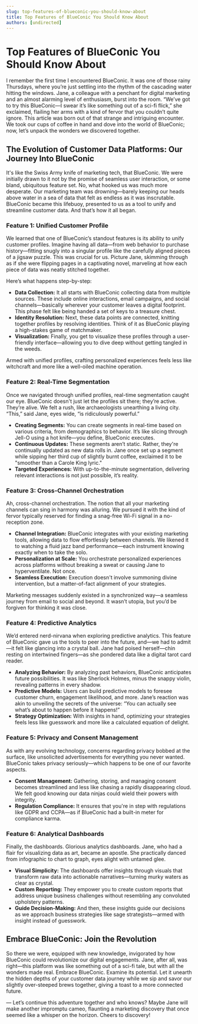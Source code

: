 ```yaml
---
slug: top-features-of-blueconic-you-should-know-about
title: Top Features of BlueConic You Should Know About
authors: [undirected]
---
```



# Top Features of BlueConic You Should Know About

I remember the first time I encountered BlueConic. It was one of those rainy Thursdays, where you’re just settling into the rhythm of the cascading water hitting the windows. Jane, a colleague with a penchant for digital marketing and an almost alarming level of enthusiasm, burst into the room. “We’ve got to try this BlueConic—I swear it’s like something out of a sci-fi flick,” she exclaimed, flailing her arms with a kind of fervor that you couldn’t quite ignore. This article was born out of that strange and intriguing encounter. We took our cups of coffee in hand and dove into the world of BlueConic; now, let’s unpack the wonders we discovered together.

## The Evolution of Customer Data Platforms: Our Journey Into BlueConic

It's like the Swiss Army knife of marketing tech, that BlueConic. We were initially drawn to it not by the promise of seamless user interaction, or some bland, ubiquitous feature set. No, what hooked us was much more desperate. Our marketing team was drowning—barely keeping our heads above water in a sea of data that felt as endless as it was inscrutable. BlueConic became this lifebuoy, presented to us as a tool to unify and streamline customer data. And that’s how it all began.

### Feature 1: Unified Customer Profile

We learned that one of BlueConic’s standout features is its ability to unify customer profiles. Imagine having all data—from web behavior to purchase history—fitting snugly into a singular profile like the carefully aligned pieces of a jigsaw puzzle. This was crucial for us. Picture Jane, skimming through as if she were flipping pages in a captivating novel, marveling at how each piece of data was neatly stitched together. 

Here’s what happens step-by-step: 

- **Data Collection:** It all starts with BlueConic collecting data from multiple sources. These include online interactions, email campaigns, and social channels—basically wherever your customer leaves a digital footprint. This phase felt like being handed a set of keys to a treasure chest.
- **Identity Resolution:** Next, these data points are connected, knitting together profiles by resolving identities. Think of it as BlueConic playing a high-stakes game of matchmaker. 
- **Visualization:** Finally, you get to visualize these profiles through a user-friendly interface—allowing you to dive deep without getting tangled in the weeds.

Armed with unified profiles, crafting personalized experiences feels less like witchcraft and more like a well-oiled machine operation.

### Feature 2: Real-Time Segmentation

Once we navigated through unified profiles, real-time segmentation caught our eye. BlueConic doesn't just let the profiles sit there; they’re active. They’re alive. We felt a rush, like archaeologists unearthing a living city. “This,” said Jane, eyes wide, “is ridiculously powerful.”

- **Creating Segments:** You can create segments in real-time based on various criteria, from demographics to behavior. It’s like slicing through Jell-O using a hot knife—you define, BlueConic executes.
- **Continuous Updates:** These segments aren’t static. Rather, they're continually updated as new data rolls in. Jane once set up a segment while sipping her third cup of slightly burnt coffee, exclaimed it to be "smoother than a Carole King lyric."
- **Targeted Experiences:** With up-to-the-minute segmentation, delivering relevant interactions is not just possible, it’s reality.

### Feature 3: Cross-Channel Orchestration

Ah, cross-channel orchestration. The notion that all your marketing channels can sing in harmony was alluring. We pursued it with the kind of fervor typically reserved for finding a snag-free Wi-Fi signal in a no-reception zone. 

- **Channel Integration:** BlueConic integrates with your existing marketing tools, allowing data to flow effortlessly between channels. We likened it to watching a fluid jazz band performance—each instrument knowing exactly when to take the solo. 
- **Personalization at Scale:** You orchestrate personalized experiences across platforms without breaking a sweat or causing Jane to hyperventilate. Not once.
- **Seamless Execution:** Execution doesn't involve summoning divine intervention, but a matter-of-fact alignment of your strategies.

Marketing messages suddenly existed in a synchronized way—a seamless journey from email to social and beyond. It wasn’t utopia, but you’d be forgiven for thinking it was close.

### Feature 4: Predictive Analytics

We’d entered nerd-nirvana when exploring predictive analytics. This feature of BlueConic gave us the tools to peer into the future, and—we had to admit—it felt like glancing into a crystal ball. Jane had poised herself—chin resting on intertwined fingers—as she pondered data like a digital tarot card reader.

- **Analyzing Behavior:** By analyzing past behaviors, BlueConic anticipates future possibilities. It was like Sherlock Holmes, minus the snappy violin, revealing patterns in every shadow.
- **Predictive Models:** Users can build predictive models to foresee customer churn, engagement likelihood, and more. Jane’s reaction was akin to unveiling the secrets of the universe: “You can actually see what’s about to happen before it happens!” 
- **Strategy Optimization:** With insights in hand, optimizing your strategies feels less like guesswork and more like a calculated equation of delight.

### Feature 5: Privacy and Consent Management

As with any evolving technology, concerns regarding privacy bobbed at the surface, like unsolicited advertisements for everything you never wanted. BlueConic takes privacy seriously—which happens to be one of our favorite aspects.

- **Consent Management:** Gathering, storing, and managing consent becomes streamlined and less like chasing a rapidly disappearing cloud. We felt good knowing our data ninjas could wield their powers with integrity.
- **Regulation Compliance:** It ensures that you're in step with regulations like GDPR and CCPA—as if BlueConic had a built-in meter for compliance karma.

### Feature 6: Analytical Dashboards

Finally, the dashboards. Glorious analytics dashboards. Jane, who had a flair for visualizing data as art, became an apostle. She practically danced from infographic to chart to graph, eyes alight with untamed glee.

- **Visual Simplicity:** The dashboards offer insights through visuals that transform raw data into actionable narratives—turning murky waters as clear as crystal.
- **Custom Reporting:** They empower you to create custom reports that address unique business challenges without resembling any convoluted upholstery patterns.
- **Guide Decision-Making:** And then, these insights guide our decisions as we approach business strategies like sage strategists—armed with insight instead of guesswork.

## Embrace BlueConic: Join the Revolution

So there we were, equipped with new knowledge, invigorated by how BlueConic could revolutionize our digital engagements. Jane, after all, was right—this platform was like something out of a sci-fi tale, but with all the wonders made real. Embrace BlueConic. Examine its potential. Let it unearth the hidden depths of your customer data journey while we sip and savor our slightly over-steeped brews together, giving a toast to a more connected future.

— Let’s continue this adventure together and who knows? Maybe Jane will make another impromptu cameo, flaunting a marketing discovery that once seemed like a whisper on the horizon. Cheers to discovery!